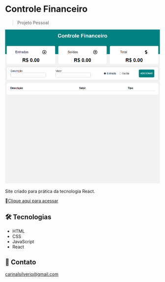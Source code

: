 
# Controle Financeiro
>Projeto Pessoal


![preview](/github/preview.png)

Site criado para prática da tecnologia React.

🔗[Clique aqui para acessar](https://carinalsilverio.github.io/controlefinanceiro/)


## 🛠️ Tecnologias
- HTML
- CSS
- JavaScript
- React

## 📧 Contato
carinalsilverio@gmail.com
